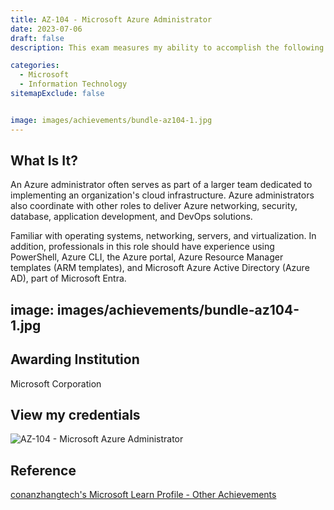 ```yaml
---
title: AZ-104 - Microsoft Azure Administrator
date: 2023-07-06
draft: false
description: This exam measures my ability to accomplish the following technical tasks; manage Azure identities and governance; implement and manage storage; deploy and manage Azure compute resources; configure and manage virtual networking; and monitor and maintain Azure resources.

categories:
  - Microsoft
  - Information Technology
sitemapExclude: false


image: images/achievements/bundle-az104-1.jpg
---
```

## What Is It?

An Azure administrator often serves as part of a larger team dedicated to implementing an organization's cloud infrastructure. Azure administrators also coordinate with other roles to deliver Azure networking, security, database, application development, and DevOps solutions.

Familiar with operating systems, networking, servers, and virtualization. In addition, professionals in this role should have experience using PowerShell, Azure CLI, the Azure portal, Azure Resource Manager templates (ARM templates), and Microsoft Azure Active Directory (Azure AD), part of Microsoft Entra.


image: images/achievements/bundle-az104-1.jpg
---

## Awarding Institution

Microsoft Corporation

## View my credentials 

![AZ-104 - Microsoft Azure Administrator](credential1.jpg)

## Reference

[conanzhangtech's Microsoft Learn Profile - Other Achievements](https://learn.microsoft.com/en-us/users/conanzhangtech/)


